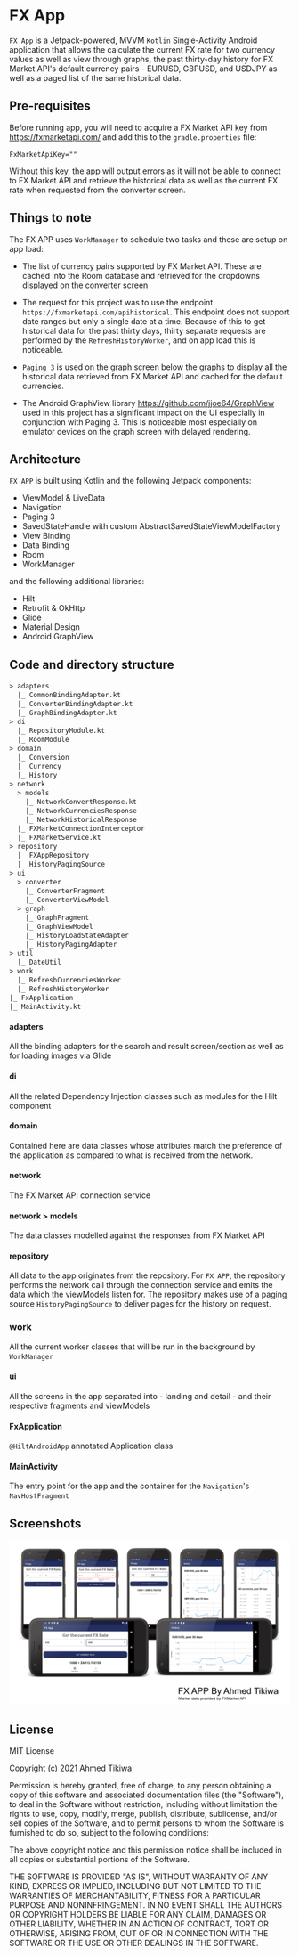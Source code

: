 # FX App

`FX App` is a Jetpack-powered, MVVM `Kotlin` Single-Activity Android application that allows the calculate the current
 FX rate for two currency values as well as view through graphs, the past thirty-day history for FX Market API's
 default currency pairs - EURUSD, GBPUSD, and USDJPY as well as a paged list of the same historical data.
 
 ## Pre-requisites
 Before running app, you will need to acquire a FX Market API key from https://fxmarketapi.com/ and add this to the
 `gradle.properties` file:
 
 ```
 FxMarketApiKey=""
 ```
 
 Without this key, the app will output errors as it will not be able to connect to FX Market API and retrieve the
 historical data as well as the current FX rate when requested from the converter screen.
 
 ## Things to note
 The FX APP uses `WorkManager` to schedule two tasks and these are setup on app load: 
 
 - The list of currency pairs supported by FX Market API. These are cached into the Room database and retrieved 
 for the dropdowns displayed on the converter screen
 
 - The request for this project was to use the endpoint `https://fxmarketapi.com/apihistorical`. This endpoint 
 does not support date ranges but only a single date at a time. Because of this to get historical 
 data for the past thirty days, thirty separate requests are performed by the `RefreshHistoryWorker`, and 
 on app load this is noticeable.
 
 - `Paging 3` is used on the graph screen below the graphs to display all the historical data retrieved from
  FX Market API and cached for the default currencies.
  
 - The Android GraphView library https://github.com/jjoe64/GraphView used in this project has a significant impact on the UI especially in conjunction with Paging 3. This is noticeable most especially on emulator devices on the graph screen with delayed rendering.
 
 ## Architecture
 `FX APP` is built using Kotlin and the following Jetpack components:
 
 - ViewModel & LiveData 
 - Navigation
 - Paging 3
 - SavedStateHandle with custom AbstractSavedStateViewModelFactory
 - View Binding
 - Data Binding
 - Room
 - WorkManager
 
 and the following additional libraries:
 
 - Hilt
 - Retrofit & OkHttp
 - Glide
 - Material Design
 - Android GraphView
 
 ## Code and directory structure
 
 ```
 > adapters
   |_ CommonBindingAdapter.kt
   |_ ConverterBindingAdapter.kt
   |_ GraphBindingAdapter.kt
 > di
   |_ RepositoryModule.kt
   |_ RoomModule
 > domain
   |_ Conversion
   |_ Currency
   |_ History
 > network
   > models
     |_ NetworkConvertResponse.kt
     |_ NetworkCurrenciesResponse
     |_ NetworkHistoricalResponse
   |_ FXMarketConnectionInterceptor
   |_ FXMarketService.kt
 > repository
   |_ FXAppRepository
   |_ HistoryPagingSource
 > ui
   > converter
     |_ ConverterFragment
     |_ ConverterViewModel
   > graph
     |_ GraphFragment
     |_ GraphViewModel
     |_ HistoryLoadStateAdapter
     |_ HistoryPagingAdapter
 > util
   |_ DateUtil
> work
   |_ RefreshCurrenciesWorker
   |_ RefreshHistoryWorker
 |_ FxApplication
 |_ MainActivity.kt
 ```
 
 #### adapters
 All the binding adapters for the search and result screen/section as well as for loading images via Glide
 
 #### di
 All the related Dependency Injection classes such as modules for the Hilt component
 
 #### domain
 Contained here are data classes whose attributes match the preference of the application as compared to 
 what is received from the network. 
 
 #### network
 The FX Market API connection service
 
 #### network > models
 The data classes modelled against the responses from FX Market API
 
 #### repository
 All data to the app originates from the repository. For `FX APP`, the repository
 performs the network call through the connection service and emits the data which the viewModels listen for.
 The repository makes use of a paging source `HistoryPagingSource` to deliver pages for the history on request.
 
 ### work
 All the current worker classes that will be run in the background by `WorkManager`
 
 #### ui
 All the screens in the app separated into - landing and detail - and their respective fragments and viewModels
 
 #### FxApplication
 `@HiltAndroidApp` annotated Application class
 
 #### MainActivity
 The entry point for the app and the container for the `Navigation`'s `NavHostFragment`

## Screenshots
<img src="https://github.com/akitikkx/fx-app/blob/main/screenshots/fxapp_web_banner.png">

## License

MIT License

Copyright (c) 2021 Ahmed Tikiwa

Permission is hereby granted, free of charge, to any person obtaining a copy
of this software and associated documentation files (the "Software"), to deal
in the Software without restriction, including without limitation the rights
to use, copy, modify, merge, publish, distribute, sublicense, and/or sell
copies of the Software, and to permit persons to whom the Software is
furnished to do so, subject to the following conditions:

The above copyright notice and this permission notice shall be included in all
copies or substantial portions of the Software.

THE SOFTWARE IS PROVIDED "AS IS", WITHOUT WARRANTY OF ANY KIND, EXPRESS OR
IMPLIED, INCLUDING BUT NOT LIMITED TO THE WARRANTIES OF MERCHANTABILITY,
FITNESS FOR A PARTICULAR PURPOSE AND NONINFRINGEMENT. IN NO EVENT SHALL THE
AUTHORS OR COPYRIGHT HOLDERS BE LIABLE FOR ANY CLAIM, DAMAGES OR OTHER
LIABILITY, WHETHER IN AN ACTION OF CONTRACT, TORT OR OTHERWISE, ARISING FROM,
OUT OF OR IN CONNECTION WITH THE SOFTWARE OR THE USE OR OTHER DEALINGS IN THE
SOFTWARE.
